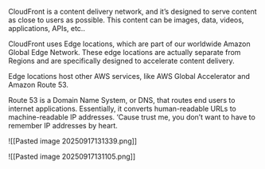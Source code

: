 CloudFront is a content delivery network, and it’s designed to serve content as close to users as possible. This content can be images, data, videos, applications, APIs, etc..

CloudFront uses Edge locations, which are part of our worldwide Amazon Global Edge Network. These edge locations are actually separate from Regions and are specifically designed to accelerate content delivery. 

Edge locations host other AWS services, like AWS Global Accelerator and Amazon Route 53. 

Route 53 is a Domain Name System, or DNS, that routes end users to internet applications. Essentially, it converts human-readable URLs to machine-readable IP addresses. ‘Cause trust me, you don’t want to have to remember IP addresses by heart.

![[Pasted image 20250917131339.png]]

![[Pasted image 20250917131105.png]]